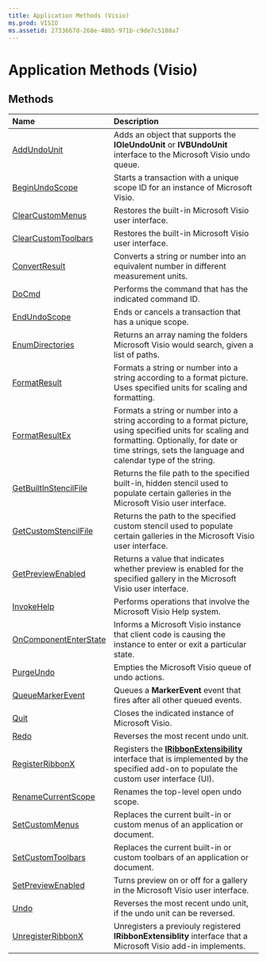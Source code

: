 ```yaml
---
title: Application Methods (Visio)
ms.prod: VISIO
ms.assetid: 2733667d-268e-48b5-971b-c9de7c5108a7
---
```



# Application Methods (Visio)

## Methods



|**Name**|**Description**|
|:-----|:-----|
|[AddUndoUnit](application-addundounit-method-visio.md)|Adds an object that supports the  **IOleUndoUnit** or **IVBUndoUnit** interface to the Microsoft Visio undo queue.|
|[BeginUndoScope](application-beginundoscope-method-visio.md)|Starts a transaction with a unique scope ID for an instance of Microsoft Visio.|
|[ClearCustomMenus](application-clearcustommenus-method-visio.md)|Restores the built-in Microsoft Visio user interface.|
|[ClearCustomToolbars](application-clearcustomtoolbars-method-visio.md)|Restores the built-in Microsoft Visio user interface.|
|[ConvertResult](application-convertresult-method-visio.md)|Converts a string or number into an equivalent number in different measurement units.|
|[DoCmd](application-docmd-method-visio.md)|Performs the command that has the indicated command ID.|
|[EndUndoScope](application-endundoscope-method-visio.md)|Ends or cancels a transaction that has a unique scope.|
|[EnumDirectories](application-enumdirectories-method-visio.md)|Returns an array naming the folders Microsoft Visio would search, given a list of paths.|
|[FormatResult](application-formatresult-method-visio.md)|Formats a string or number into a string according to a format picture. Uses specified units for scaling and formatting.|
|[FormatResultEx](application-formatresultex-method-visio.md)|Formats a string or number into a string according to a format picture, using specified units for scaling and formatting. Optionally, for date or time strings, sets the language and calendar type of the string.|
|[GetBuiltInStencilFile](application-getbuiltinstencilfile-method-visio.md)|Returns the file path to the specified built-in, hidden stencil used to populate certain galleries in the Microsoft Visio user interface.|
|[GetCustomStencilFile](application-getcustomstencilfile-method-visio.md)|Returns the path to the specified custom stencil used to populate certain galleries in the Microsoft Visio user interface.|
|[GetPreviewEnabled](application-getpreviewenabled-method-visio.md)|Returns a value that indicates whether preview is enabled for the specified gallery in the Microsoft Visio user interface.|
|[InvokeHelp](application-invokehelp-method-visio.md)|Performs operations that involve the Microsoft Visio Help system.|
|[OnComponentEnterState](application-oncomponententerstate-method-visio.md)|Informs a Microsoft Visio instance that client code is causing the instance to enter or exit a particular state.|
|[PurgeUndo](application-purgeundo-method-visio.md)|Empties the Microsoft Visio queue of undo actions.|
|[QueueMarkerEvent](application-queuemarkerevent-method-visio.md)|Queues a  **MarkerEvent** event that fires after all other queued events.|
|[Quit](application-quit-method-visio.md)|Closes the indicated instance of Microsoft Visio.|
|[Redo](application-redo-method-visio.md)|Reverses the most recent undo unit.|
|[RegisterRibbonX](application-registerribbonx-method-visio.md)|Registers the  **[IRibbonExtensibility](iribbonextensibility-object-office.md)** interface that is implemented by the specified add-on to populate the custom user interface (UI).|
|[RenameCurrentScope](application-renamecurrentscope-method-visio.md)|Renames the top-level open undo scope.|
|[SetCustomMenus](application-setcustommenus-method-visio.md)|Replaces the current built-in or custom menus of an application or document.|
|[SetCustomToolbars](application-setcustomtoolbars-method-visio.md)|Replaces the current built-in or custom toolbars of an application or document.|
|[SetPreviewEnabled](application-setpreviewenabled-method-visio.md)|Turns preview on or off for a gallery in the Microsoft Visio user interface.|
|[Undo](application-undo-method-visio.md)|Reverses the most recent undo unit, if the undo unit can be reversed.|
|[UnregisterRibbonX](application-unregisterribbonx-method-visio.md)|Unregisters a previouly registered  **IRibbonExtensiblity** interface that a Microsoft Visio add-in implements.|

